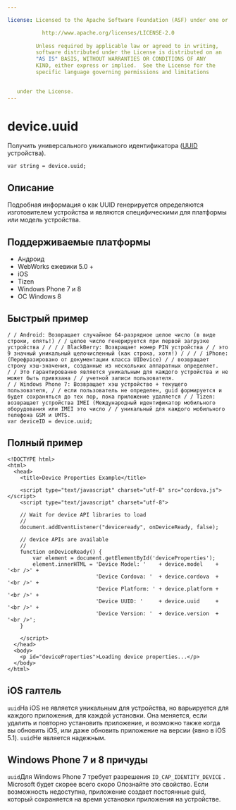```yaml
---

license: Licensed to the Apache Software Foundation (ASF) under one or more contributor license agreements. See the NOTICE file distributed with this work for additional information regarding copyright ownership. The ASF licenses this file to you under the Apache License, Version 2.0 (the "License"); you may not use this file except in compliance with the License. You may obtain a copy of the License at

           http://www.apache.org/licenses/LICENSE-2.0
    
         Unless required by applicable law or agreed to in writing,
         software distributed under the License is distributed on an
         "AS IS" BASIS, WITHOUT WARRANTIES OR CONDITIONS OF ANY
         KIND, either express or implied.  See the License for the
         specific language governing permissions and limitations
    

   under the License.
---
```


# device.uuid

Получить универсального уникального идентификатора ([UUID][1] устройства).

 [1]: http://en.wikipedia.org/wiki/Universally_Unique_Identifier

    var string = device.uuid;
    

## Описание

Подробная информация о как UUID генерируется определяются изготовителем устройства и являются специфическими для платформы или модель устройства.

## Поддерживаемые платформы

*   Андроид
*   WebWorks ежевики 5.0 +
*   iOS
*   Tizen
*   Windows Phone 7 и 8
*   ОС Windows 8

## Быстрый пример

    / / Android: Возвращает случайное 64-разрядное целое число (в виде строки, опять!) / / целое число генерируется при первой загрузке устройства / / / / BlackBerry: Возвращает номер PIN устройства / / это 9 значный уникальный целочисленный (как строка, хотя!) / / / / iPhone: (Перефразировано от документации класса UIDevice) / / возвращает строку хэш-значения, созданные из нескольких аппаратных определяет.
    / / Это гарантированно является уникальным для каждого устройства и не может быть привязана / / учетной записи пользователя.
    / / Windows Phone 7: Возвращает хэш устройство + текущего пользователя, / / если пользователь не определен, guid формируется и будет сохраняться до тех пор, пока приложение удаляется / / Tizen: возвращает устройства IMEI (Международный идентификатор мобильного оборудования или IMEI это число / / уникальный для каждого мобильного телефона GSM и UMTS.
    var deviceID = device.uuid;
    

## Полный пример

    <!DOCTYPE html>
    <html>
      <head>
        <title>Device Properties Example</title>
    
        <script type="text/javascript" charset="utf-8" src="cordova.js"></script>
        <script type="text/javascript" charset="utf-8">
    
        // Wait for device API libraries to load
        //
        document.addEventListener("deviceready", onDeviceReady, false);
    
        // device APIs are available
        //
        function onDeviceReady() {
            var element = document.getElementById('deviceProperties');
            element.innerHTML = 'Device Model: '    + device.model    + '<br />' +
                                'Device Cordova: '  + device.cordova  + '<br />' +
                                'Device Platform: ' + device.platform + '<br />' +
                                'Device UUID: '     + device.uuid     + '<br />' +
                                'Device Version: '  + device.version  + '<br />';
        }
    
        </script>
      </head>
      <body>
        <p id="deviceProperties">Loading device properties...</p>
      </body>
    </html>
    

## iOS галтель

`uuid`На iOS не является уникальным для устройства, но варьируется для каждого приложения, для каждой установки. Она меняется, если удалить и повторно установить приложение, и возможно также когда вы обновить iOS, или даже обновить приложение на версии (явно в iOS 5.1). `uuid`Не является надежным.

## Windows Phone 7 и 8 причуды

`uuid`Для Windows Phone 7 требует разрешения `ID_CAP_IDENTITY_DEVICE` . Microsoft будет скорее всего скоро Опознайте это свойство. Если возможность недоступна, приложение создает постоянные guid, который сохраняется на время установки приложения на устройстве.